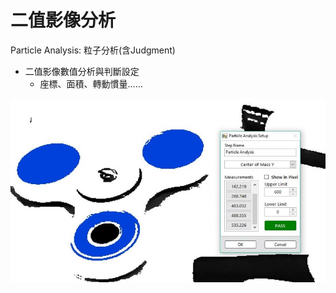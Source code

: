 # 二值影像分析

Particle Analysis: 粒子分析\(含Judgment\)

* 二值影像數值分析與判斷設定 
  * 座標、面積、轉動慣量……

![](../../../.gitbook/assets/tu-pian-37.jpg)



